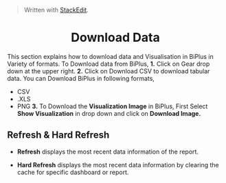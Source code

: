 


> Written with [StackEdit](https://stackedit.io/).

<center><h1>Download Data</h1></center>

This section explains how to download data and Visualisation in BiPlus in Variety of formats.
To Download data from BiPlus, 
**1.** Click on Gear drop down at the upper right. 
**2.** Click on Download CSV to download tabular data.
 You can Download BiPlus in following formats,
 - CSV
 - .XLS
-  PNG
**3.** To Download the **Visualization Image** in BiPlus, First Select **Show Visualization** in drop down and click on **Download Image.**

## Refresh & Hard Refresh

- **Refresh** displays the most recent data information of the report.

- **Hard Refresh**  displays the most recent data information by clearing the cache for specific dashboard or report.

<!--stackedit_data:
eyJoaXN0b3J5IjpbMzYyMjQwODA2LC0xODU2MTIyODg2LC05OD
g1Mjg2OTksODg3Mjk5ODksNjUzMDQ0NTUzXX0=
-->